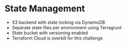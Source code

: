 # State Management

- S3 backend with state locking via DynamoDB
- Separate state files per environment using Terragrunt
- State bucket with versioning enabled
- Terraform Cloud is overkill for this challenge